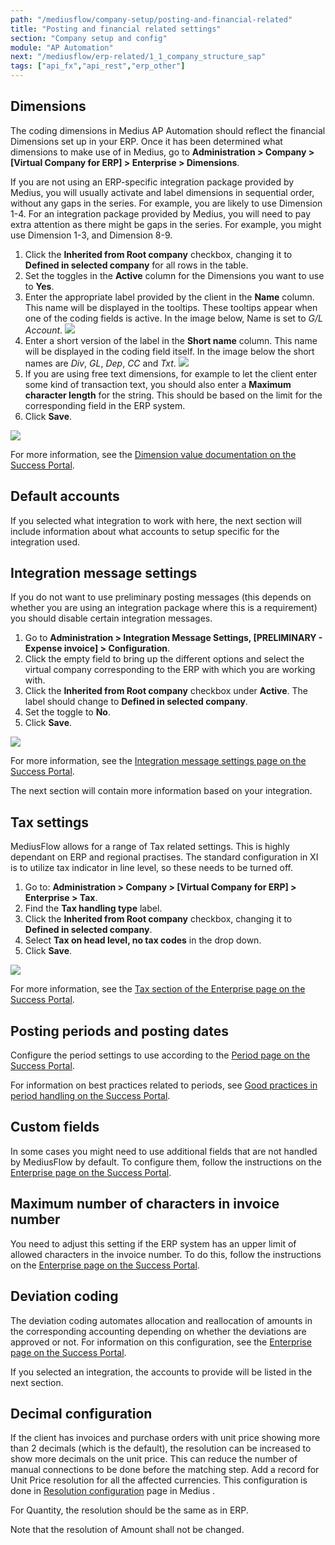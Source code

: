 ```yaml
---
path: "/mediusflow/company-setup/posting-and-financial-related"
title: "Posting and financial related settings"
section: "Company setup and config"
module: "AP Automation"
next: "/mediusflow/erp-related/1_1_company_structure_sap"
tags: ["api_fx","api_rest","erp_other"]
---
```

## Dimensions

The coding dimensions in Medius AP Automation should reflect the financial Dimensions set up in your ERP. Once it has been determined what dimensions to make use of in Medius, go to **Administration > Company > [Virtual Company for ERP] > Enterprise > Dimensions**.

If you are not using an ERP-specific integration package provided by Medius, you will usually activate and label dimensions in sequential order, without any gaps in the series. For example, you are likely to use Dimension 1-4. For an integration package provided by Medius, you will need to pay extra attention as there might be gaps in the series. For example, you might use Dimension 1-3, and Dimension 8-9.

1. Click the **Inherited from Root company** checkbox, changing it to **Defined in selected company** for all rows in the table.
2. Set the toggles in the **Active** column for the Dimensions you want to use to **Yes**.
3. Enter the appropriate label provided by the client in the **Name** column. This name will be displayed in the tooltips. These tooltips appear when one of the coding fields is active. In the image below, Name is set to *G/L Account*.
![](../../images/DimensionsSetup1.png)
4. Enter a short version of the label in the **Short name** column. This name will be displayed in the coding field itself. In the image below the short names are *Div*, *GL*, *Dep*, *CC* and *Txt*.
![](../../images/DimensionsSetup2.png)
5. If you are using free text dimensions, for example to let the client enter some kind of transaction text, you should also enter a **Maximum character length** for the string. This should be based on the limit for the corresponding field in the ERP system.
6. Click **Save**.

![](../../images/DimensionsSetupDone.png)

For more information, see the [Dimension value documentation on the Success Portal](https://success.mediusflow.com/documentation/administration_guide/administration_pages/dimension_value/#general).

## Default accounts

If you selected what integration to work with here, the next section will include information about what accounts to setup specific for the integration used.

## Integration message settings

If you do not want to use preliminary posting messages (this depends on whether you are using an integration package where this is a requirement) you should disable certain integration messages.

1. Go to **Administration > Integration Message Settings, [PRELIMINARY - Expense invoice] > Configuration**.
2. Click the empty field to bring up the different options and select the virtual company corresponding to the ERP with which you are working with.
3. Click the **Inherited from Root company** checkbox under **Active**. The label should change to **Defined in selected company**.
4. Set the toggle to **No**.
5. Click **Save**.

![](../../images/IntegrationMessageSettings.png)

For more information, see the [Integration message settings page on the Success Portal](https://success.mediusflow.com/documentation/administration_guide/administration_pages/integration_message_settings/).

The next section will contain more information based on your integration.

## Tax settings

MediusFlow allows for a range of Tax related settings. This is highly dependant on ERP and regional practises. The standard configuration in XI is to utilize tax indicator in line level, so these needs to be turned off.

1. Go to: **Administration > Company > [Virtual Company for ERP] > Enterprise > Tax**.
2. Find the **Tax handling type** label.
3. Click the **Inherited from Root company**  checkbox, changing it to **Defined in selected company**.
4. Select **Tax on head level, no tax codes** in the drop down.
5. Click **Save**.

![](../../images/TaxSettings.png)

For more information, see the [Tax section of the Enterprise page on the Success Portal](https://success.mediusflow.com/documentation/administration_guide/administration_pages/company/enterprise/#tax).

## Posting periods and posting dates

Configure the period settings to use according to the [Period page on the Success Portal](https://success.mediusflow.com/documentation/administration_guide/administration_pages/period/).

For information on best practices related to periods, see [Good practices in period handling on the Success Portal](https://success.mediusflow.com/documentation/administration_guide/administration_pages/configuration_tutorials/periods_good_practices/).

## Custom fields

In some cases you might need to use additional fields that are not handled by MediusFlow by default. To configure them, follow the instructions on the [Enterprise page on the Success Portal](https://success.mediusflow.com/documentation/administration_guide/administration_pages/company/enterprise/#supplier-invoice-head-custom-fields).

## Maximum number of characters in invoice number

You need to adjust this setting if the ERP system has an upper limit of allowed characters in the invoice number. To do this, follow the instructions on the [Enterprise page on the Success Portal](https://success.mediusflow.com/documentation/administration_guide/administration_pages/company/enterprise/#invoice-validation).

## Deviation coding

The deviation coding automates allocation and reallocation of amounts in the corresponding accounting depending on whether the deviations are approved or not. For information on this configuration, see the [Enterprise page on the Success Portal](https://success.mediusflow.com/documentation/administration_guide/administration_pages/company/enterprise/#automatic-coding).

If you selected an integration, the accounts to provide will be listed in the next section.

## Decimal configuration
If the client has invoices and purchase orders with unit price showing more than 2 decimals (which is the default), the resolution can be increased to show more decimals on the unit price. This can reduce the number of manual connections to be done before the matching step. 
Add a record for Unit Price resolution for all the affected currencies. This configuration is done in [Resolution configuration](https://success.medius.com/documentation/administration_guide/administration_pages/resolution_configuration/) page in Medius . 

For Quantity, the resolution should be the same as in ERP.

Note that the resolution of Amount shall not be changed.